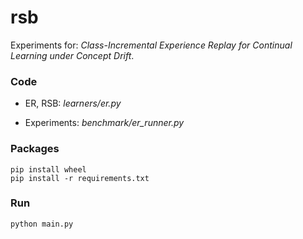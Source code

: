 # rsb
Experiments for: *Class-Incremental Experience Replay for Continual Learning under Concept Drift*.

### Code
- ER, RSB: *learners/er.py*

- Experiments: *benchmark/er_runner.py*

### Packages
```
pip install wheel
pip install -r requirements.txt
```

### Run

```
python main.py
```
